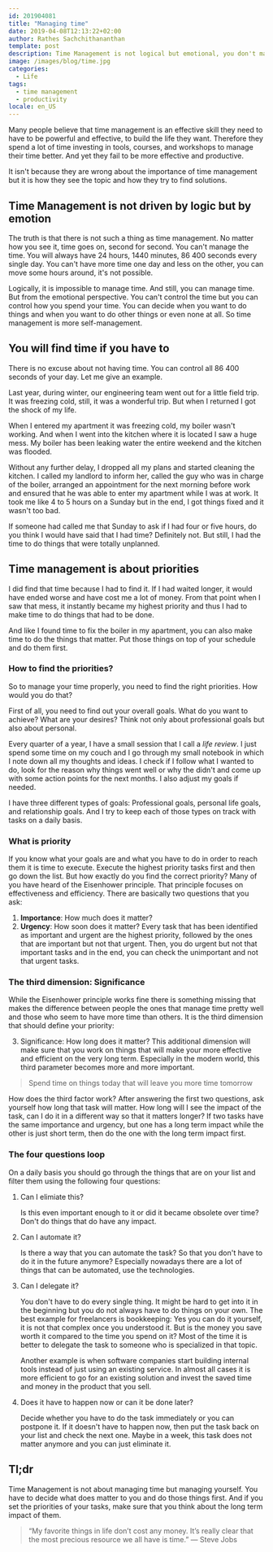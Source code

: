 ```yaml
---
id: 201904081
title: "Managing time"
date: 2019-04-08T12:13:22+02:00
author: Rathes Sachchithananthan
template: post
description: Time Management is not logical but emotional, you don't manage time, you manage yourself.
image: /images/blog/time.jpg
categories:
  - Life
tags:
  - time management
  - productivity
locale: en_US
---
```


Many people believe that time management is an effective skill they need to have to be powerful and effective, to build the life they want. Therefore they spend a lot of time investing in tools, courses, and workshops to manage their time better. And yet they fail to be more effective and productive.

It isn't because they are wrong about the importance of time management but it is how they see the topic and how they try to find solutions.

## Time Management is not driven by logic but by emotion

The truth is that there is not such a thing as time management. No matter how you see it, time goes on, second for second. You can't manage the time. You will always have 24 hours, 1440 minutes, 86 400 seconds every single day. You can't have more time one day and less on the other, you can move some hours around, it's not possible.

Logically, it is impossible to manage time. And still, you can manage time. But from the emotional perspective. You can't control the time but you can control how you spend your time. You can decide when you want to do things and when you want to do other things or even none at all. So time management is more self-management.

## You will find time if you have to

There is no excuse about not having time. You can control all 86 400 seconds of your day. Let me give an example.

Last year, during winter, our engineering team went out for a little field trip. It was freezing cold, still, it was a wonderful trip. But when I returned I got the shock of my life.

When I entered my apartment it was freezing cold, my boiler wasn't working. And when I went into the kitchen where it is located I saw a huge mess. My boiler has been leaking water the entire weekend and the kitchen was flooded.

Without any further delay, I dropped all my plans and started cleaning the kitchen. I called my landlord to inform her, called the guy who was in charge of the boiler, arranged an appointment for the next morning before work and ensured that he was able to enter my apartment while I was at work. It took me like 4 to 5 hours on a Sunday but in the end, I got things fixed and it wasn't too bad.

If someone had called me that Sunday to ask if I had four or five hours, do you think I would have said that I had time? Definitely not. But still, I had the time to do things that were totally unplanned.

## Time management is about priorities

I did find that time because I had to find it. If I had waited longer, it would have ended worse and have cost me a lot of money. From that point when I saw that mess, it instantly became my highest priority and thus I had to make time to do things that had to be done. 

And like I found time to fix the boiler in my apartment, you can also make time to do the things that matter. Put those things on top of your schedule and do them first.

### How to find the priorities?

So to manage your time properly, you need to find the right priorities. How would you do that?

First of all, you need to find out your overall goals. What do you want to achieve? What are your desires? Think not only about professional goals but also about personal. 

Every quarter of a year, I have a small session that I call a _life review_. I just spend some time on my couch and I go through my small notebook in which I note down all my thoughts and ideas. I check if I follow what I wanted to do, look for the reason why things went well or why the didn't and come up with some action points for the next months. I also adjust my goals if needed. 

I have three different types of goals: Professional goals, personal life goals, and relationship goals. And I try to keep each of those types on track with tasks on a daily basis. 

### What is priority

If you know what your goals are and what you have to do in order to reach them it is time to execute. Execute the highest priority tasks first and then go down the list. 
But how exactly do you find the correct priority? Many of you have heard of the Eisenhower principle. That principle focuses on effectiveness and efficiency. There are basically two questions that you ask:

1. **Importance**: How much does it matter?
2. **Urgency**: How soon does it matter?
   Every task that has been identified as important and urgent are the highest priority, followed by the ones that are important but not that urgent. Then, you do urgent but not that important tasks and in the end, you can check the unimportant and not that urgent tasks.

### The third dimension: Significance

While the Eisenhower principle works fine there is something missing that makes the difference between people the ones that manage time pretty well and those who seem to have more time than others.
It is the third dimension that should define your priority:

3. Significance: How long does it matter?
   This additional dimension will make sure that you work on things that will make your more effective and efficient on the very long term. Especially in the modern world, this third parameter becomes more and more important. 

> Spend time on things today that will leave you more time tomorrow

How does the third factor work? After answering the first two questions, ask yourself how long that task will matter. How long will I see the impact of the task, can I do it in a different way so that it matters longer? If two tasks have the same importance and urgency, but one has a long term impact while the other is just short term, then do the one with the long term impact first.

### The four questions loop

On a daily basis you should go through the things that are on your list and filter them using the following four questions:

1. Can I elimiate this?

   Is this even important enough to it or did it became obsolete over time? Don't do things that do have any impact.

2. Can I automate it?

   Is there a way that you can automate the task? So that you don't have to do it in the future anymore? Especially nowadays there are a lot of things that can be automated, use the technologies.

3. Can I delegate it?

   You don't have to do every single thing. It might be hard to get into it in the beginning but you do not always have to do things on your own. The best example for freelancers is bookkeeping: Yes you can do it yourself, it is not that complex once you understood it. But is the money you save worth it compared to the time you spend on it? Most of the time it is better to delegate the task to someone who is specialized in that topic.

   Another example is when software companies start building internal tools instead of just using an existing service. In almost all cases it is more efficient to go for an existing solution and invest the saved time and money in the product that you sell.

4. Does it have to happen now or can it be done later?

   Decide whether you have to do the task immediately or you can postpone it. If it doesn't have to happen now, then put the task back on your list and check the next one. Maybe in a week, this task does not matter anymore and you can just eliminate it. 

## Tl;dr

Time Management is not about managing time but managing yourself. You have to decide what does matter to you and do those things first. And if you set the priorities of your tasks, make sure that you think about the long term impact of them.

> “My favorite things in life don’t cost any money. It’s really clear that the most precious resource we all have is time.” — Steve Jobs

